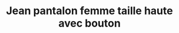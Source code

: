 ---
layout: "product-page"
id: "121"
product_id: "121"
external_product_id: "666703455"
title: "Jean pantalon femme taille haute avec bouton "
description: "Neuf avec étiquette "
size: ""
brand: ""
label: "C&A"
price_numeric: "20.0"
price_numeric_discounted: "20.0"
currency: "€"
user_updated_at_ts: ""
category: "Vetements"
isdiscounted: "False"
isnew: "True"
isbestseller: "False"
images: [ "https://images.vinted.net/thumbs/f800/01_021d7_q3a7V2ZSnJgYTGJm3zM5ziVQ.jpeg?1603465574-28cded7b291c3cc836933a754bc53d5f109ba83a" ]
---
